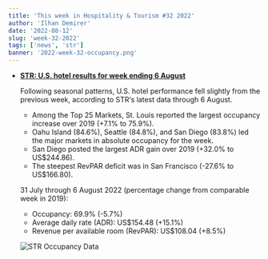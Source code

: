 ```yaml
---
title: 'This week in Hospitality & Tourism #32 2022'
author: 'Ilhan Demirer'
date: '2022-08-12'
slug: 'week-32-2022'
tags: ['news', 'str']
banner: '2022-week-32-occupancy.png'
---
```


- **[STR: U.S. hotel results for week ending 6 August](https://str.com/press-release/str-us-hotel-results-week-ending-6-august)**

  Following seasonal patterns, U.S. hotel performance fell slightly from the previous week, according to STR‘s latest data through 6 August.

  - Among the Top 25 Markets, St. Louis reported the largest occupancy increase over 2019 (+7.1% to 75.9%).
  - Oahu Island (84.6%), Seattle (84.8%), and San Diego (83.8%) led the major markets in absolute occupancy for the week.
  - San Diego posted the largest ADR gain over 2019 (+32.0% to US$244.86).
  - The steepest RevPAR deficit was in San Francisco (-27.6% to US$166.80).

  31 July through 6 August 2022 (percentage change from comparable week in 2019):

  - Occupancy: 69.9% (-5.7%)
  - Average daily rate (ADR): US$154.48 (+15.1%)
  - Revenue per available room (RevPAR): US$108.04 (+8.5%)

  ![STR Occupancy Data](/images/blogimages/2022-week-32-occupancy.png)
